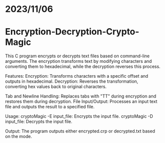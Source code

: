 # 2023/11/06

# Encryption-Decryption-Crypto-Magic

This C program encrypts or decrypts text files based on command-line arguments. The encryption transforms text by modifying characters and converting them to hexadecimal, while the decryption reverses this process.

Features:
Encryption: Transforms characters with a specific offset and outputs in hexadecimal.
Decryption: Reverses the transformation, converting hex values back to original characters.

Tab and Newline Handling: Replaces tabs with "TT" during encryption and restores them during decryption.
File Input/Output: Processes an input text file and outputs the result to a specified file.

Usage:
cryptoMagic -E input_file: Encrypts the input file.
cryptoMagic -D input_file: Decrypts the input file.

Output:
The program outputs either encrypted.crp or decrypted.txt based on the mode.
